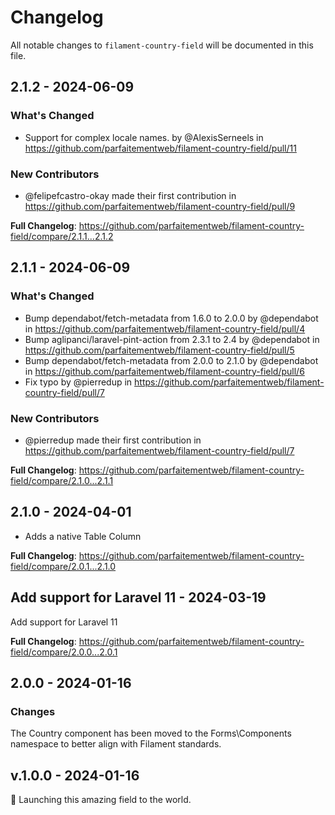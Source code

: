 # Changelog

All notable changes to `filament-country-field` will be documented in this file.

## 2.1.2 - 2024-06-09

### What's Changed

* Support for complex locale names. by @AlexisSerneels in https://github.com/parfaitementweb/filament-country-field/pull/11

### New Contributors

* @felipefcastro-okay made their first contribution in https://github.com/parfaitementweb/filament-country-field/pull/9

**Full Changelog**: https://github.com/parfaitementweb/filament-country-field/compare/2.1.1...2.1.2

## 2.1.1 - 2024-06-09

### What's Changed

* Bump dependabot/fetch-metadata from 1.6.0 to 2.0.0 by @dependabot in https://github.com/parfaitementweb/filament-country-field/pull/4
* Bump aglipanci/laravel-pint-action from 2.3.1 to 2.4 by @dependabot in https://github.com/parfaitementweb/filament-country-field/pull/5
* Bump dependabot/fetch-metadata from 2.0.0 to 2.1.0 by @dependabot in https://github.com/parfaitementweb/filament-country-field/pull/6
* Fix typo by @pierredup in https://github.com/parfaitementweb/filament-country-field/pull/7

### New Contributors

* @pierredup made their first contribution in https://github.com/parfaitementweb/filament-country-field/pull/7

**Full Changelog**: https://github.com/parfaitementweb/filament-country-field/compare/2.1.0...2.1.1

## 2.1.0 - 2024-04-01

- Adds a native Table Column

**Full Changelog**: https://github.com/parfaitementweb/filament-country-field/compare/2.0.1...2.1.0

## Add support for Laravel 11 - 2024-03-19

Add support for Laravel 11

**Full Changelog**: https://github.com/parfaitementweb/filament-country-field/compare/2.0.0...2.0.1

## 2.0.0 - 2024-01-16

### Changes

The Country component has been moved to the Forms\Components namespace to better align with Filament standards.

## v.1.0.0 - 2024-01-16

🚀 Launching this amazing field to the world.

